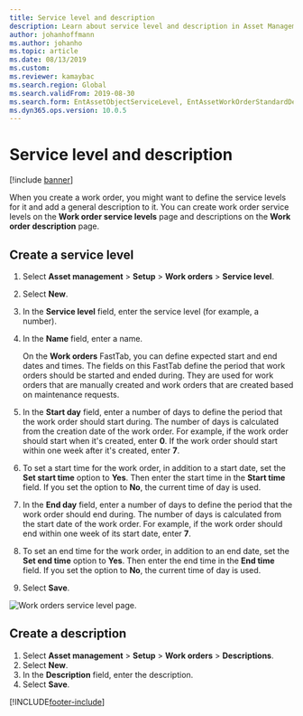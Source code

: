 ```yaml
---
title: Service level and description
description: Learn about service level and description in Asset Management, including a step-by-step process for creating a service level.
author: johanhoffmann
ms.author: johanho
ms.topic: article
ms.date: 08/13/2019
ms.custom: 
ms.reviewer: kamaybac
ms.search.region: Global
ms.search.validFrom: 2019-08-30
ms.search.form: EntAssetObjectServiceLevel, EntAssetWorkOrderStandardDescription, EntAssetWorkOrderServiceLevel, EntAssetServiceLevelLookup
ms.dyn365.ops.version: 10.0.5
---
```


# Service level and description

[!include [banner](../../includes/banner.md)]

 

When you create a work order, you might want to define the service levels for it and add a general description to it. You can create work order service levels on the **Work order service levels** page and descriptions on the **Work order description** page.

## Create a service level

1. Select **Asset management** \> **Setup** \> **Work orders** \> **Service level**.
2. Select **New**.
3. In the **Service level** field, enter the service level (for example, a number).
4. In the **Name** field, enter a name.

    On the **Work orders** FastTab, you can define expected start and end dates and times. The fields on this FastTab define the period that work orders should be started and ended during. They are used for work orders that are manually created and work orders that are created based on maintenance requests. 

5. In the **Start day** field, enter a number of days to define the period that the work order should start during. The number of days is calculated from the creation date of the work order. For example, if the work order should start when it's created, enter **0**. If the work order should start within one week after it's created, enter **7**.
6. To set a start time for the work order, in addition to a start date, set the **Set start time** option to **Yes**. Then enter the start time in the **Start time** field. If you set the option to **No**, the current time of day is used.
7. In the **End day** field, enter a number of days to define the period that the work order should end during. The number of days is calculated from the start date of the work order. For example, if the work order should end within one week of its start date, enter **7**.
8. To set an end time for the work order, in addition to an end date, set the **Set end time** option to **Yes**. Then enter the end time in the **End time** field. If you set the option to **No**, the current time of day is used.
9. Select **Save**.

![Work orders service level page.](media/19-setup-for-work-orders.png)

## Create a description

1. Select **Asset management** \> **Setup** \> **Work orders** \> **Descriptions**.
2. Select **New**.
3. In the **Description** field, enter the description.
4. Select **Save**.


[!INCLUDE[footer-include](../../../includes/footer-banner.md)]